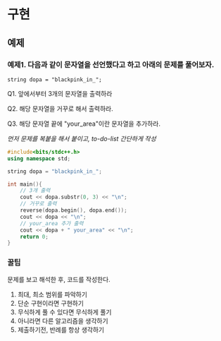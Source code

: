 # 구현

## 예제

### 예제1. 다음과 같이 문자열을 선언했다고 하고 아래의 문제를 풀어보자.

```code
string dopa = "blackpink_in_";
```

Q1. 앞에서부터 3개의 문자열을 출력하라 

Q2. 해당 문자열을 거꾸로 해서 출력하라. 

Q3. 해당 문자열 끝에 "your_area"이란 문자열을 추가하라.  

*먼저 문제를 복붙을 해서 붙이고, to-do-list 간단하게 작성*

```c++
#include<bits/stdc++.h>
using namespace std;   

string dopa = "blackpink_in_";

int main(){
    // 3개 출력
    cout << dopa.substr(0, 3) << "\n";
    // 거꾸로 출력
    reverse(dopa.begin(), dopa.end());
    cout << dopa << "\n";
    // your_area 추가 출력
    cout << dopa + " your_area" << "\n";
    return 0;
}
```

### 꿀팁

문제를 보고 해석한 후, 코드를 작성한다.

1. 최대, 최소 범위를 파악하기 
2. 단순 구현이라면 구현하기
3. 무식하게 풀 수 있다면 무식하게 풀기
4. 아니라면 다른 알고리즘을 생각하기
5. 제출하기전, 반례를 항상 생각하기  
